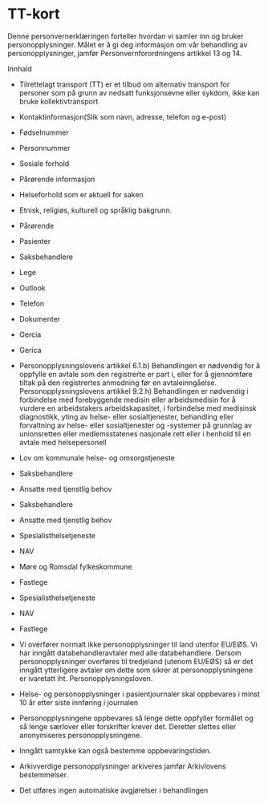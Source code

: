 # TT-kort


  

Denne personvernerklæringen forteller hvordan vi samler inn og bruker personopplysninger. Målet er å gi deg informasjon om vår behandling av personopplysninger, jamfør Personvernforordningens artikkel 13 og 14.

  

Innhald

*   Tilrettelagt transport (TT) er et tilbud om alternativ transport for personer som på grunn av nedsatt funksjonsevne eller sykdom, ikke kan bruke kollektivtransport  
    
*   Kontaktinformasjon(Slik som navn, adresse, telefon og e-post)  
    
*   Fødselnummer  
    
*   Personnummer  
    
*   Sosiale forhold  
    
*   Pårørende informasjon  
    
*   Helseforhold som er aktuell for saken  
    
*   Etnisk, religiøs, kulturell og språklig bakgrunn.  
    
*   Pårørende  
    
*   Pasienter  
    
*   Saksbehandlere  
    
*   Lege  
    
*   Outlook  
    
*   Telefon  
    
*   Dokumenter  
    
*   Gercia  
    
*   Gerica  
    
*   Personopplysningslovens artikkel 6.1.b) Behandlingen er nødvendig for å oppfylle en avtale som den registrerte er part i, eller for å gjennomføre tiltak på den registrertes anmodning før en avtaleinngåelse. Personopplysningslovens artikkel 9.2.h) Behandlingen er nødvendig i forbindelse med forebyggende medisin eller arbeidsmedisin for å vurdere en arbeidstakers arbeidskapasitet, i forbindelse med medisinsk diagnostikk, yting av helse- eller sosialtjenester, behandling eller forvaltning av helse- eller sosialtjenester og -systemer på grunnlag av unionsretten eller medlemsstatenes nasjonale rett eller i henhold til en avtale med helsepersonell  
    
*   Lov om kommunale helse- og omsorgstjeneste  
    
*   Saksbehandlere  
    
*   Ansatte med tjenstlig behov  
    
*   Saksbehandlere  
    
*   Ansatte med tjenstlig behov  
    
*   Spesialisthelsetjeneste  
    
*   NAV  
    
*   Møre og Romsdal fylkeskommune  
    
*   Fastlege  
    
*   Spesialisthelsetjeneste  
    
*   NAV  
    
*   Fastlege  
    
*   Vi overfører normalt ikke personopplysninger til land utenfor EU/EØS. Vi har inngått databehandleravtaler med alle databehandlere. Dersom personopplysninger overføres til tredjeland (utenom EU/EØS) så er det inngått ytterligere avtaler om dette som sikrer at personopplysningene er ivaretatt iht. Personopplysningsloven.  
    
*   Helse- og personopplysninger i pasientjournaler skal oppbevares i minst 10 år etter siste innføring i journalen  
    
*   Personopplysningene oppbevares så lenge dette oppfyller formålet og så lenge særlover eller forskrifter krever det. Deretter slettes eller anonymiseres personopplysningene.  
    
*   Inngått samtykke kan også bestemme oppbevaringstiden.  
    
*   Arkivverdige personopplysninger arkiveres jamfør Arkivlovens bestemmelser.  
    
*   Det utføres ingen automatiske avgjørelser i behandlingen